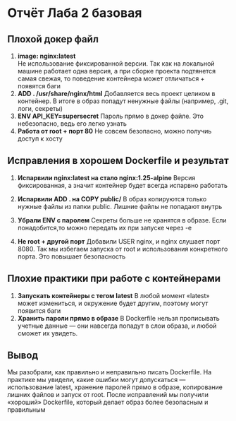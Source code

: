 # Отчёт Лаба 2 базовая

## Плохой докер файл

1. **image: nginx:latest**  
   Не использование фиксированной версии. Так как на локальной машине работает одна версия, а при сборке проекта подтянется самая свежая, то поведение контейнера может отличаться + появятся баги  
2. **ADD . /usr/share/nginx/html**
    Добавляется весь проект целиком в контейнер. В итоге в образ попадут ненужные файлы (например, .git, логи, секреты)
3. **ENV API_KEY=supersecret**
    Пароль прямо в докер файле. Это небезопасно, ведь его легко узнать
4. **Работа от root + порт 80**
    Не совсем безопасно, можно получиь доступ к хосту

## Исправления в хорошем Dockerfile и результат
1. **Испарвили nginx:latest на стало nginx:1.25-alpine**
    Версия фиксированная, а значит контейнер будет всегда испарвно работать

2. **Испарвили ADD . на COPY public/**
    В образ копируются только нужные файлы из папки public. Лишние файлы не попадают внутрь

3. **Убрали ENV с паролем**
Секреты больше не хранятся в образе. Если понадобится,то можно передать их при запуске через -e

4. **Не root + другой порт**
    Добавили USER nginx, и nginx слушает порт 8080. Так мы избегаем запуска от root и использования конкретного порта. Это повышает безопасность

## Плохие практики при работе с контейнерами
1. **Запускать контейнеры с тегом latest**
    В любой момент «latest» может измениться, и окружение будет другим, поэтому могут появится баги
2. **Хранить пароли прямо в образе**
    В Dockerfile нельзя прописывать учетные данные — они навсегда попадут в слои образа, и любой сможет их увидеть.

## Вывод
Мы разобрали, как правильно и неправильно писать Dockerfile. На практике мы увидели, какие ошибки могут допускаться — использование latest, хранение паролей прямо в образе, копирование лишних файлов и запуск от root. После исправлений мы получили «хороший» Dockerfile, который делает образ более безопасным и правильным